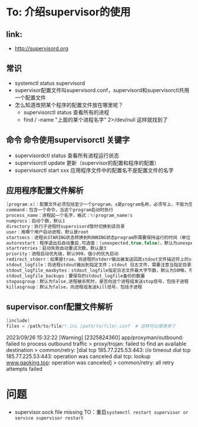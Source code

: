 # To: 介绍supervisor的使用
## link:
- http://supervisord.org

## 常识
- systemctl status supervisord
- supervisor配置文件叫supervisord.conf，supervisord和supervisorctl共用一个配置文件
- 怎么知道改把某个程序的配置文件放在哪里呢？
    - supervisorctl status 查看所有的进程
    - find / -name "上面的某个进程名字" 2>/dev/null 这样就找到了
## 命令 命令使用supervisorctl 关键字
- supervisordctl status 查看所有进程运行状态 
- supervisorctl update 更新（supervisor的配置和程序的配置）
- supervisorctl start xxx 应用程序文件中的配置名不是配置文件的名字

## 应用程序配置文件解析
```cs
[program:x]：配置文件必须包括至少一个program，x是program名称，必须写上，不能为空
command：包含一个命令，当这个program启动时执行
process_name：进程起一个名字，格式：%(program_name)s
numprocs：启动个数，默认1
directory：执行子进程时supervisord暂时切换到该目录
user：用哪个用户启动进程，默认是root
startsecs：进程从STARING状态转换到RUNNING状态program所需要保持运行的时间（单位：秒）；启动后没有异常退出，就表示启动成功了
autorestart：程序退出后自动重启,可选值：[unexpected,true,false]，默认为unexpected，表示进程意外杀死后才重启
startretries：启动失败自动重试次数，默认是3
priority：进程启动优先级，默认999，值小的优先启动
redirect_stderr：如果是true，则进程的stderr输出被发送回其stdout文件描述符上的supervisord
stdout_logfile：将进程stdout输出到指定文件；stdout 日志文件，需要注意当指定目录不存在时无法正常启动，所以需要手动创建目录（supervisord 会自动创建日志文件）
stdout_logfile_maxbytes：stdout_logfile指定日志文件最大字节数，默认为50MB，可以加KB、MB或GB等单位
stdout_logfile_backups：要保存的stdout_logfile备份的数量
stopasgroup：默认为false,进程被杀死时，是否向这个进程组发送stop信号，包括子进程
killasgroup：默认为false，向进程组发送kill信号，包括子进程
```

## supervisor.conf配置文件解析
```cs
[include]
files = /path/to/file/*.ini /path/to/file/.conf  # 这样可以使用多个
```
2023/09/26 15:32:22 [Warning] [2325824360] app/proxyman/outbound: failed to process outbound traffic > proxy/trojan: failed to find an available destination > common/retry: [dial tcp 185.77.225.53:443: i/o timeout dial tcp 185.77.225.53:443: operation was canceled dial tcp: lookup www.gaoking.top: operation was canceled] > common/retry: all retry attempts failed

# 问题
- supervisor.sock file missing TO：重启`systemctl restart supervisor or service supervisor restart`